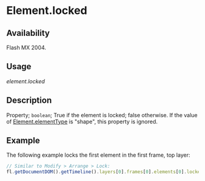 # Element.locked

## Availability

Flash MX 2004.

## Usage

*element.locked*

## Description

Property; `boolean`; True if the element is locked; false otherwise. If the value of [Element.elementType](../Element_object/Element1.md) is
"shape", this property is ignored.

## Example

The following example locks the first element in the first frame, top layer:

```javascript
// Similar to Modify > Arrange > Lock: 
fl.getDocumentDOM().getTimeline().layers[0].frames[0].elements[0].locked = true;
```
